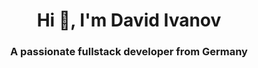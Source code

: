 <h1 align="center">Hi 👋, I'm David Ivanov</h1>
<h3 align="center">A passionate fullstack developer from Germany</h3>
